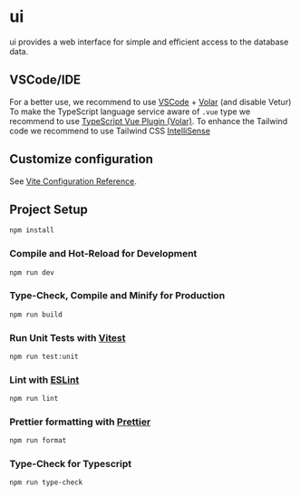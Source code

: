 # ui

ui provides a web interface for simple and efficient access to the database data.

## VSCode/IDE
For a better use, we recommend to use [VSCode](https://code.visualstudio.com/) + [Volar](https://marketplace.visualstudio.com/items?itemName=Vue.volar) (and disable Vetur)
To make the TypeScript language service aware of `.vue` type we recommend to use [TypeScript Vue Plugin (Volar)](https://marketplace.visualstudio.com/items?itemName=Vue.vscode-typescript-vue-plugin).
To enhance the Tailwind code we recommend to use Tailwind CSS [IntelliSense](https://marketplace.visualstudio.com/items?itemName=bradlc.vscode-tailwindcss)

## Customize configuration

See [Vite Configuration Reference](https://vitejs.dev/config/).

## Project Setup

```sh
npm install
```

### Compile and Hot-Reload for Development

```sh
npm run dev
```

### Type-Check, Compile and Minify for Production

```sh
npm run build
```

### Run Unit Tests with [Vitest](https://vitest.dev/)

```sh
npm run test:unit
```

### Lint with [ESLint](https://eslint.org/)

```sh
npm run lint
```

### Prettier formatting with [Prettier](https://prettier.io/)

```sh
npm run format
```

### Type-Check for Typescript

```sh
npm run type-check
```
